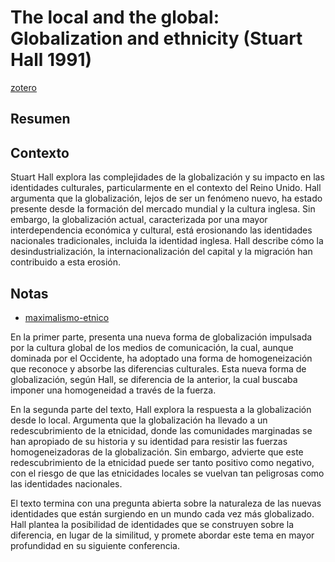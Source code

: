 # The local and the global: Globalization and ethnicity (Stuart Hall 1991)

[zotero](zotero://select/items/@hall1991)

## Resumen

## Contexto

Stuart Hall explora las complejidades de la globalización y su impacto en las identidades culturales, particularmente en el contexto del Reino Unido. Hall argumenta que la globalización, lejos de ser un fenómeno nuevo, ha estado presente desde la formación del mercado mundial y la cultura inglesa. Sin embargo, la globalización actual, caracterizada por una mayor interdependencia económica y cultural, está erosionando las identidades nacionales tradicionales, incluida la identidad inglesa. Hall describe cómo la desindustrialización, la internacionalización del capital y la migración han contribuido a esta erosión.

## Notas

<!--El libro se estructura en-->

<!--Estructura conceptual:-->

* [maximalismo-etnico](maximalismo-etnico.md)

<!--Argumentos generales:-->

En la primer parte, presenta una nueva forma de globalización impulsada por la cultura global de los medios de comunicación, la cual, aunque dominada por el Occidente, ha adoptado una forma de homogeneización que reconoce y absorbe las diferencias culturales. Esta nueva forma de globalización, según Hall, se diferencia de la anterior, la cual buscaba imponer una homogeneidad a través de la fuerza.

En la segunda parte del texto, Hall explora la respuesta a la globalización desde lo local. Argumenta que la globalización ha llevado a un redescubrimiento de la etnicidad, donde las comunidades marginadas se han apropiado de su historia y su identidad para resistir las fuerzas homogeneizadoras de la globalización. Sin embargo, advierte que este redescubrimiento de la etnicidad puede ser tanto positivo como negativo, con el riesgo de que las etnicidades locales se vuelvan tan peligrosas como las identidades nacionales.

El texto termina con una pregunta abierta sobre la naturaleza de las nuevas identidades que están surgiendo en un mundo cada vez más globalizado. Hall plantea la posibilidad de identidades que se construyen sobre la diferencia, en lugar de la similitud, y promete abordar este tema en mayor profundidad en su siguiente conferencia.

